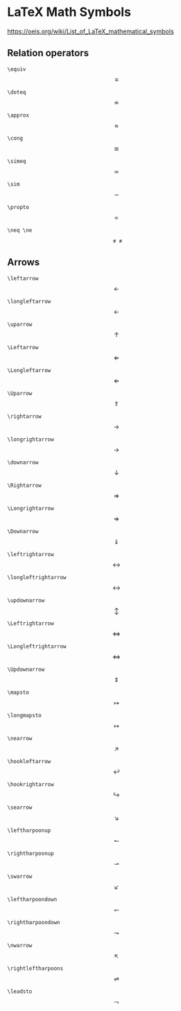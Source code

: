 # LaTeX Math Symbols

https://oeis.org/wiki/List_of_LaTeX_mathematical_symbols

## Relation operators

`\equiv` $$ \equiv $$

`\doteq` $$ \doteq $$

`\approx` $$ \approx $$

`\cong` $$ \cong $$

`\simeq` $$ \simeq $$

`\sim` $$ \sim $$

`\propto` $$ \propto $$

`\neq \ne` $$ \neq \ne $$

## Arrows

`\leftarrow` $$ \leftarrow $$

`\longleftarrow` $$ \longleftarrow $$

`\uparrow` $$ \uparrow $$

`\Leftarrow` $$ \Leftarrow $$

`\Longleftarrow` $$ \Longleftarrow $$

`\Uparrow` $$ \Uparrow $$

`\rightarrow` $$ \rightarrow  $$

`\longrightarrow` $$ \longrightarrow $$

`\downarrow` $$ \downarrow $$

`\Rightarrow` $$ \Rightarrow $$

`\Longrightarrow` $$ \Longrightarrow $$

`\Downarrow` $$ \Downarrow $$

`\leftrightarrow` $$ \leftrightarrow $$

`\longleftrightarrow` $$ \longleftrightarrow $$

`\updownarrow` $$ \updownarrow $$

`\Leftrightarrow` $$ \Leftrightarrow $$

`\Longleftrightarrow` $$ \Longleftrightarrow $$

`\Updownarrow` $$ \Updownarrow $$

`\mapsto` $$ \mapsto $$

`\longmapsto` $$ \longmapsto $$

`\nearrow` $$ \nearrow  $$

`\hookleftarrow` $$ \hookleftarrow  $$

`\hookrightarrow` $$ \hookrightarrow $$

`\searrow` $$ \searrow $$

`\leftharpoonup` $$ \leftharpoonup  $$

`\rightharpoonup` $$ \rightharpoonup  $$

`\swarrow` $$ \swarrow $$

`\leftharpoondown` $$ \leftharpoondown  $$

`\rightharpoondown` $$ \rightharpoondown  $$

`\nwarrow` $$ \nwarrow  $$

`\rightleftharpoons` $$ \rightleftharpoons $$

`\leadsto` $$ \leadsto $$
